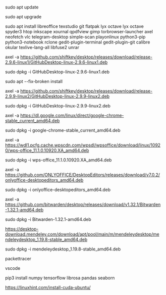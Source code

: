 sudo apt update

sudo apt upgrade

sudo apt install libreoffice texstudio git flatpak lyx octave lyx octave spyder3 htop inkscape xournal qpdfview gimp torbrowser-launcher axel neofetch vlc telegram-desktop simple-scan playonlinux python3-pip python3-notebook rclone gedit-plugin-terminal gedit-plugin-git calibre okular texlive-lang-all libfuse2 unrar

axel -a https://github.com/shiftkey/desktop/releases/download/release-2.9.6-linux1/GitHubDesktop-linux-2.9.6-linux1.deb

sudo dpkg -i GitHubDesktop-linux-2.9.6-linux1.deb

sudo apt --fix-broken install

axel -a https://github.com/shiftkey/desktop/releases/download/release-2.9.9-linux2/GitHubDesktop-linux-2.9.9-linux2.deb

sudo dpkg -i GitHubDesktop-linux-2.9.9-linux2.deb

axel -a https://dl.google.com/linux/direct/google-chrome-stable_current_amd64.deb

sudo dpkg -i google-chrome-stable_current_amd64.deb

axel -a https://wdl1.pcfg.cache.wpscdn.com/wpsdl/wpsoffice/download/linux/10920/wps-office_11.1.0.10920.XA_amd64.deb

sudo dpkg -i wps-office_11.1.0.10920.XA_amd64.deb

axel -a https://github.com/ONLYOFFICE/DesktopEditors/releases/download/v7.0.2/onlyoffice-desktopeditors_amd64.deb

sudo dpkg -i onlyoffice-desktopeditors_amd64.deb

axel -a https://github.com/bitwarden/desktop/releases/download/v1.32.1/Bitwarden-1.32.1-amd64.deb

sudo dpkg -i Bitwarden-1.32.1-amd64.deb

https://desktop-download.mendeley.com/download/apt/pool/main/m/mendeleydesktop/mendeleydesktop_1.19.8-stable_amd64.deb

sudo dpkg -i mendeleydesktop_1.19.8-stable_amd64.deb

packettracer

vscode

pip3 install numpy tensorflow librosa pandas seaborn

https://linuxhint.com/install-cuda-ubuntu/
